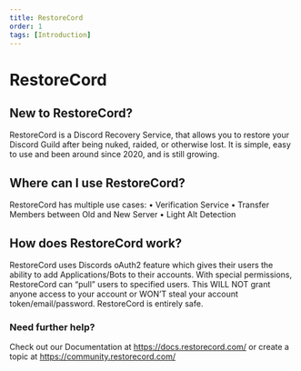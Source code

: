 ```yaml
---
title: RestoreCord
order: 1
tags: [Introduction]
---
```


# RestoreCord

## New to RestoreCord?

RestoreCord is a Discord Recovery Service, that allows you to restore your Discord Guild after being nuked, raided, or otherwise lost. It is simple, easy to use and been around since 2020, and is still growing.

## Where can I use RestoreCord?
RestoreCord has multiple use cases:
• Verification Service
• Transfer Members between Old and New Server
• Light Alt Detection

## How does RestoreCord work?
RestoreCord uses Discords oAuth2 feature which gives their users the ability to add Applications/Bots to their accounts. With special permissions, RestoreCord can “pull” users to specified users. This WILL NOT grant anyone access to your account or WON’T steal your account token/email/password. RestoreCord is entirely safe.

### Need further help?
Check out our Documentation at https://docs.restorecord.com/ or create a topic at https://community.restorecord.com/

